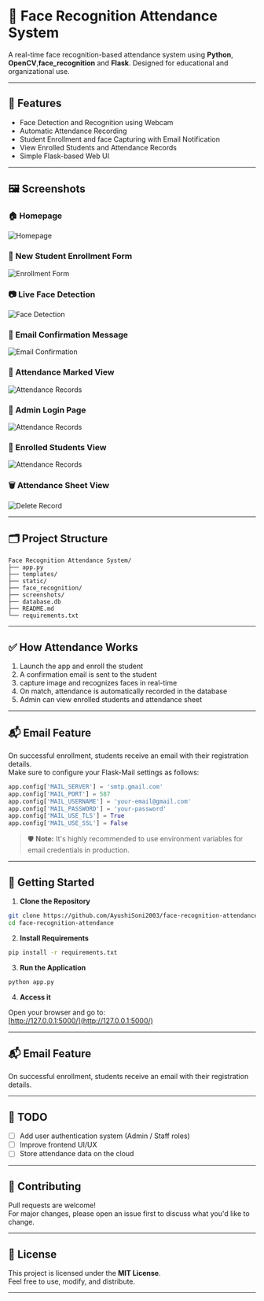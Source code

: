 
# 🎯 Face Recognition Attendance System

A real-time face recognition-based attendance system using **Python**, **OpenCV**,**face_recognition** and **Flask**. Designed for educational and organizational use.

---

## 📌 Features

- Face Detection and Recognition using Webcam
- Automatic Attendance Recording
- Student Enrollment and face Capturing with Email Notification
- View Enrolled Students and Attendance Records
- Simple Flask-based Web UI

---

## 🖼️ Screenshots

### 🏠 Homepage
![Homepage](screenshots/homepage.png)

### 👤 New Student Enrollment Form
![Enrollment Form](screenshots/enroll_student.png)

### 📷 Live Face Detection
![Face Detection](screenshots/image_capture.png)

### 📨 Email Confirmation Message
![Email Confirmation](screenshots/mail.png)

### 📅 Attendance Marked View
![Attendance Records](screenshots/attendance_marked.png)

### 📅 Admin Login Page
![Attendance Records](screenshots/login.png)

### 📅 Enrolled Students View
![Attendance Records](screenshots/enrolled_list.png)

### 🗑️ Attendance Sheet View
![Delete Record](screenshots/attendance_sheet.png)

---

## 🗂️ Project Structure

```
Face Recognition Attendance System/
├── app.py
├── templates/
├── static/
├── face_recognition/
├── screenshots/    
├── database.db
├── README.md
└── requirements.txt
```

---


## ✅ How Attendance Works

1. Launch the app and enroll the student
2. A confirmation email is sent to the student
3. capture image and recognizes faces in real-time
4. On match, attendance is automatically recorded in the database
5. Admin can view enrolled students and attendance sheet


---

## 📬 Email Feature

On successful enrollment, students receive an email with their registration details.  
Make sure to configure your Flask-Mail settings as follows:

```python
app.config['MAIL_SERVER'] = 'smtp.gmail.com'
app.config['MAIL_PORT'] = 587
app.config['MAIL_USERNAME'] = 'your-email@gmail.com'
app.config['MAIL_PASSWORD'] = 'your-password'
app.config['MAIL_USE_TLS'] = True
app.config['MAIL_USE_SSL'] = False
```

> 🛡️ **Note:** It's highly recommended to use environment variables for email credentials in production.



---


## 🚀 Getting Started

1. **Clone the Repository**

```bash
git clone https://github.com/AyushiSoni2003/face-recognition-attendance-system.git
cd face-recognition-attendance
```

2. **Install Requirements**

```bash
pip install -r requirements.txt
```

3. **Run the Application**

```bash
python app.py
```

4. **Access it**

Open your browser and go to:  
[http://127.0.0.1:5000/](http://127.0.0.1:5000/)

---


## 📬 Email Feature

On successful enrollment, students receive an email with their registration details.

---


## 📌 TODO

- [ ] Add user authentication system (Admin / Staff roles)
- [ ] Improve frontend UI/UX
- [ ] Store attendance data on the cloud

---

## 🤝 Contributing

Pull requests are welcome!  
For major changes, please open an issue first to discuss what you'd like to change.

---

## 📃 License

This project is licensed under the **MIT License**.  
Feel free to use, modify, and distribute.

---

